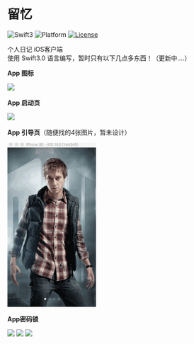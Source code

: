 # 留忆

![Swift3](https://img.shields.io/badge/Swift-3.0-orange.svg)
![Platform](https://img.shields.io/badge/Platform-iOS-lightgrey.svg)
[![License](https://img.shields.io/badge/license-MIT-blue.svg?style=flat)](https://coding.net/u/four4/p/Diary/git/blob/master/LICENSE)

个人日记 iOS客户端 <br>
使用 Swift3.0 语言编写，暂时只有以下几点多东西！（更新中....）

**App 图标**

<img src="https://coding.net/u/four4/p/Diary/git/raw/master/Diary/Assets.xcassets/AppIcon.appiconset/Icon-Small%25403x.png" width="60px" />

**App 启动页**

<img src="http://og7heq3lq.bkt.clouddn.com/LaunchScreen.png" width="200px" />

**App 引导页**（随便找的4张图片，暂未设计）

<img src="https://github.com/Agent-4/Diary/blob/master/GuideView.gif" width="200px" />

**App密码锁**

<img src="http://7xsjfr.com1.z0.glb.clouddn.com/CodedLock1.png" width="200px" /> <img src="http://7xsjfr.com1.z0.glb.clouddn.com/CodedLock2.png" width="200px" /> <img src="http://7xsjfr.com1.z0.glb.clouddn.com/CodedLock3.png" width="200px" />


